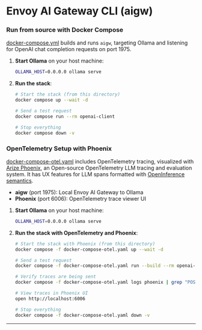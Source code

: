 # Envoy AI Gateway CLI (aigw)

### Run from source with Docker Compose

[docker-compose.yml](docker-compose.yaml) builds and runs `aigw`, targeting
Ollama and listening for OpenAI chat completion requests on port 1975.

1. **Start Ollama** on your host machine:

   ```bash
   OLLAMA_HOST=0.0.0.0 ollama serve
   ```

2. **Run the stack**:

   ```bash
   # Start the stack (from this directory)
   docker compose up --wait -d

   # Send a test request
   docker compose run --rm openai-client

   # Stop everything
   docker compose down -v
   ```

### OpenTelemetry Setup with Phoenix

[docker-compose-otel.yaml](docker-compose-otel.yaml) includes OpenTelemetry tracing,
visualized with [Arize Phoenix](https://phoenix.arize.com), an Open-source
OpenTelemetry LLM tracing and evaluation system. It has UX features for LLM
spans formatted with [OpenInference semantics][openinference].

- **aigw** (port 1975): Local Envoy AI Gateway to Ollama
- **Phoenix** (port 6006): OpenTelemetry trace viewer UI

1. **Start Ollama** on your host machine:
   ```bash
   OLLAMA_HOST=0.0.0.0 ollama serve
   ```

2. **Run the stack with OpenTelemetry and Phoenix**:
   ```bash
   # Start the stack with Phoenix (from this directory)
   docker compose -f docker-compose-otel.yaml up --wait -d

   # Send a test request
   docker compose -f docker-compose-otel.yaml run --build --rm openai-client

   # Verify traces are being sent
   docker compose -f docker-compose-otel.yaml logs phoenix | grep "POST /v1/traces"

   # View traces in Phoenix UI
   open http://localhost:6006

   # Stop everything
   docker compose -f docker-compose-otel.yaml down -v
   ```

---
[openinference]: https://github.com/Arize-ai/openinference/tree/main/spec
